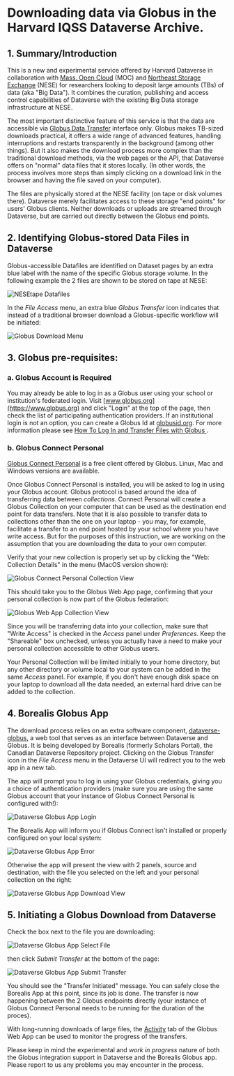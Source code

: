 # Downloading data via Globus in the Harvard IQSS Dataverse Archive.

## 1. Summary/Introduction

This is a new and experimental service offered by Harvard Dataverse in collaboration with [Mass. Open Cloud](https://massopen.cloud/) (MOC) and [Northeast Storage Exchange](https://nese.mghpcc.org/) (NESE) for researchers looking to deposit large amounts (TBs) of data (aka "Big Data"). It combines the curation, publishing and access control capabilities of Dataverse with the existing Big Data storage infrastructure at NESE.

The most important distinctive feature of this service is that the data are accessible via [Globus Data Transfer](https://www.globus.org/data-transfer) interface only. Globus makes TB-sized downloads practical, it offers a wide range of advanced features, handling interruptions and restarts transparently in the background (among other things). But it also makes the download process more complex than the traditional download methods, via the web pages or the API, that Dataverse offers on "normal" data files that it stores locally. (In other words, the process involves more steps than simply clicking on a download link in the browser and having the file saved on your computer). 

The files are physically stored at the NESE facility (on tape or disk volumes there). Dataverse merely facilitates access to these storage "end points" for users' Globus clients. Neither downloads or uploads are streamed through Dataverse, but are carried out directly between the Globus end points.

## 2. Identifying Globus-stored Data Files in Dataverse

Globus-accessible Datafiles are identified on Dataset pages by an extra blue label with the name of the specific Globus storage volume. In the following example the 2 files are shown to be stored on tape at NESE: 

![NESEtape Datafiles](NESETapeDatafiles.png)

In the _File Access_ menu, an extra blue _Globus Transfer_ icon indicates that instead of a traditional browser download a Globus-specific workflow will be initiated:

![Globus Download Menu](GlobusDownloadMenu.png)

## 3. Globus pre-requisites:

### a. Globus Account is Required

You may already be able to log in as a Globus user using your school or institution's federated login. Visit [www.globus.org](https://www.globus.org) and click "Login" at the top of the page, then check the list of participating authentication providers. If an institutional login is not an option, you can create a Globus Id at [globusid.org](https://www.globusid.org). For more information please see [How To Log In and Transfer Files with Globus ](https://docs.globus.org/guides/tutorials/manage-files/transfer-files/).

### b. Globus Connect Personal 

[Globus Connect Personal](https://www.globus.org/globus-connect-personal) is a free client offered by Globus. Linux, Mac and Windows versions are available.

Once Globus Connect Personal is installed, you will be asked to log in using your Globus account. Globus protocol is based around the idea of transferring data between _collections_. Connect Personal will create a Globus Collection on your computer that can be used as the destination end point for data transfers. Note that it is also possible to transfer data to collections other than the one on your laptop - you may, for example, facilitate a transfer to an end point hosted by your school where you have write access. But for the purposes of this instruction, we are working on the assumption that you are downloading the data to your own computer. 

Verify that your new collection is properly set up by clicking the "Web: Collection Details" in the menu (MacOS version shown):

![Globus Connect Personal Collection View](GlobusPersonalConnect.png)

This should take you to the Globus Web App page, confirming that your personal collection is now part of the Globus federation:

![Globus Web App Collection View](GlobusWebAppCollection.png)

Since you will be transferring data into your collection, make sure that "Write Access" is checked in the _Access_ panel under _Preferences_. Keep the "Shareable" box unchecked, unless you actually have a need to make your personal collection accessible to other Globus users.

Your Personal Collection will be limited initially to your home directory, but any other directory or volume local to your system can be added in the same _Access_ panel. For example, if you don't have enough disk space on your laptop to download all the data needed, an external hard drive can be added to the collection. 

## 4. Borealis Globus App

The download process relies on an extra software component, [dataverse-globus](https://github.com/scholarsportal/dataverse-globus), a web tool that serves as an interface between Dataverse and Globus. It is being developed by Borealis (formerly Scholars Portal), the Canadian Dataverse Repository project. Clicking on the Globus Transfer icon in the _File Access_ menu in the Dataverse UI will redirect you to the web app in a new tab.

The app will prompt you to log in using your Globus credentials, giving you a choice of authentication providers (make sure you are using the same Globus account that your instance of Globus Connect Personal is configured with!):

![Dataverse Globus App Login](DataverseGlobusAppLogin.png)

The Borealis App will inform you if Globus Connect isn't installed or properly configured on your local system:

![Dataverse Globus App Error](DataverseGlobusAppError.png)

Otherwise the app will present the view with 2 panels, source and destination, with the file you selected on the left and your personal collection on the right: 

![Dataverse Globus App Download View](DataverseGlobusDownload.png)

## 5. Initiating a Globus Download from Dataverse

Check the box next to the file you are downloading:

![Dataverse Globus App Select File](DataverseGlobusAppFileSelect.png)

then click _Submit Transfer_ at the bottom of the page:

![Dataverse Globus App Submit Transfer](DataverseGlobusAppSubmitDownload.png)

You should see the "Transfer Initiated" message. You can safely close the Borealis App at this point, since its job is done. The transfer is now happening between the 2 Globus endpoints directly (your instance of Globus Connect Personal needs to be running for the duration of the proces).

With long-running downloads of large files, the [Activity](https://app.globus.org/activity) tab of the Globus Web App can be used to monitor the progress of the transfers.

Please keep in mind the experimental and _work in progress_ nature of both the Globus integration support in Dataverse and the Borealis Globus app. Please report to us any problems you may encounter in the process. 